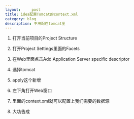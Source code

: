 ```yaml
---
layout:     post
title: idea配置Tomcat的context.xml
category: blog
description: 不用配在tomcat里
---
```


1. 打开当前项目的Project Structure

2. 打开Project Settings里面的Facets

3. 在Web里面点击Add Application Server specific descriptor 

4. 选择tomcat

5. apply这个新增

6. 左下角打开Web窗口

7. 里面的context.xml就可以配置上我们需要的数据源

8. 大功告成